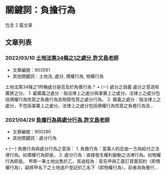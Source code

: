 # 關鍵詞：負擔行為

包含 2 篇文章

## 文章列表

### 2022/03/10 [土地法第34條之1之處分,許文昌老師](../../articles/903561_%E5%9C%9F%E5%9C%B0%E6%B3%95%E7%AC%AC34%E6%A2%9D%E4%B9%8B1%E4%B9%8B%E8%99%95%E5%88%86%2C%E8%A8%B1%E6%96%87%E6%98%8C%E8%80%81%E5%B8%AB.md)
- 文章編號：903561
- 其他關鍵詞：土地法, 處分, 債權行為, 物權行為

土地法第34條之1所稱處分是否及於負擔行為？ • (一) 處分之涵義 處分之意涵有廣狹之分。 1. 最廣義之處分：指法律上之處分與事實上之處分。法律上之處分包括債權行為性質之負擔行為及物質性質之處分行為。 2. 廣義之處分：指法律上之處分，不包括事實上之處分。法律上之處分包括債權行為性質之負擔行為及...

### 2021/04/29 [負擔行為與處分行為,許文昌老師](../../articles/900290_%E8%B2%A0%E6%93%94%E8%A1%8C%E7%82%BA%E8%88%87%E8%99%95%E5%88%86%E8%A1%8C%E7%82%BA%2C%E8%A8%B1%E6%96%87%E6%98%8C%E8%80%81%E5%B8%AB.md)
- 文章編號：900290
- 其他關鍵詞：處分行為

• (一) 負擔行為與處分行為之意涵： 1. 負擔行為：當事人約定由一方為給付之法律行為。如債權行為即是。 2. 處分行為：直接發生權利變動之法律行為。如物權行為即是。 甲將一筆土地出售於乙，其過程為：首先甲與乙簽訂買賣契約（即債權行為），嗣將甲名下之土地過戶登記於乙名下（即物權行為）。前者為負擔行...
